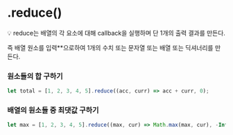 # .reduce()

<aside> 💡 reduce는 배열의 각 요소에 대해 callback을 실행하며 단 1개의 출력 결과를 만든다.

즉 배열 원소를 입력\*\*으로하여 1개의 수치 또는 문자열 또는 배열 또는 딕셔너리를 만든다.

</aside>

### 원소들의 합 구하기

```jsx
let total = [1, 2, 3, 4, 5].reduce((acc, curr) => acc + curr, 0);
```

### 배열의 원소들 중 최댓값 구하기

```jsx
let max = [1, 2, 3, 4, 5].reduce((max, cur) => Math.max(max, cur), -Infinity);
```
